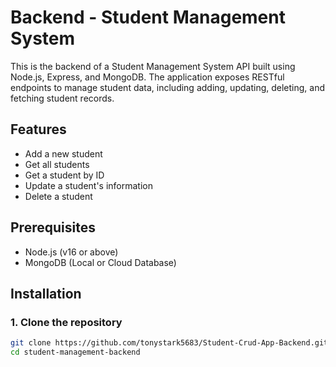 # Backend - Student Management System

This is the backend of a Student Management System API built using Node.js, Express, and MongoDB. The application exposes RESTful endpoints to manage student data, including adding, updating, deleting, and fetching student records.

## Features
- Add a new student
- Get all students
- Get a student by ID
- Update a student's information
- Delete a student

## Prerequisites

- Node.js (v16 or above)
- MongoDB (Local or Cloud Database)

## Installation

### 1. Clone the repository
```bash
git clone https://github.com/tonystark5683/Student-Crud-App-Backend.git
cd student-management-backend
